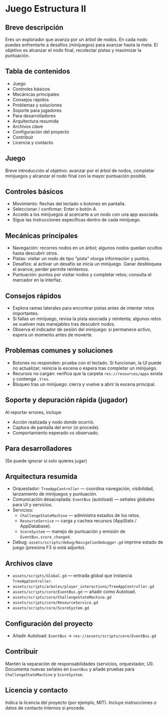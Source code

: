 # Juego Estructura II

Breve descripción
-----------------
Eres un explorador que avanza por un árbol de nodos. En cada nodo puedes enfrentarte a desafíos (minijuegos) para avanzar hasta la meta. El objetivo es alcanzar el nodo final, recolectar pistas y maximizar la puntuación.

Tabla de contenidos
------------------
- Juego
- Controles básicos
- Mecánicas principales
- Consejos rápidos
- Problemas y soluciones
- Soporte para jugadores
- Para desarrolladores
- Arquitectura resumida
- Archivos clave
- Configuración del proyecto
- Contribuir
- Licencia y contacto

Juego
----
Breve introducción al objetivo: avanzar por el árbol de nodos, completar minijuegos y alcanzar el nodo final con la mayor puntuación posible.

Controles básicos
-----------------
- Movimiento: flechas del teclado o botones en pantalla.
- Seleccionar / confirmar: Enter o botón A.
- Accede a los minijuegos al acercarte a un nodo con una app asociada.
- Sigue las instrucciones específicas dentro de cada minijuego.

Mecánicas principales
---------------------
- Navegación: recorres nodos en un árbol; algunos nodos quedan ocultos hasta descubrir otros.
- Pistas: visitar un nodo de tipo "pista" otorga información y puntos.
- Desafíos: al activar un desafío se inicia un minijuego. Ganar desbloquea el avance; perder permite reintentos.
- Puntuación: puntos por visitar nodos y completar retos; consulta el marcador en la interfaz.

Consejos rápidos
----------------
- Explora ramas laterales para encontrar pistas antes de intentar retos importantes.
- Si fallas un minijuego, revisa la pista asociada y reintenta; algunos retos se vuelven más manejables tras descubrir nodos.
- Observa el indicador de sesión del minijuego: si permanece activo, espera un momento antes de moverte.

Problemas comunes y soluciones
------------------------------
- Botones no responden: prueba con el teclado. Si funcionan, la UI puede no actualizar; reinicia la escena o espera tras completar un minijuego.
- Recursos no cargan: verifica que la carpeta `res://resources/apps` exista y contenga `.tres`.
- Bloqueo tras un minijuego: cierra y vuelve a abrir la escena principal.

Soporte y depuración rápida (jugador)
-------------------------------------
Al reportar errores, incluye:
- Acción realizada y nodo donde ocurrió.
- Captura de pantalla del error (si procede).
- Comportamiento esperado vs observado.

Para desarrolladores
--------------------
(Se puede ignorar si solo quieres jugar)

Arquitectura resumida
---------------------
- Orquestador: `TreeAppController` — coordina navegación, visibilidad, lanzamiento de minijuegos y puntuación.
- Comunicación desacoplada: `EventBus` (autoload) — señales globales para UI y servicios.
- Servicios:
  - `ChallengeStateMachine` — administra estados de los retos.
  - `ResourceService` — carga y cachea recursos (AppStats / AppDatabase).
  - `ScoreSystem` — manejo de puntuación y emisión de `EventBus.score_changed`.
- Debug: `assets/scripts/debug/NavigationDebugger.gd` imprime estado de juego (presiona F3 si está adjunto).

Archivos clave
--------------
- `assets/scripts/Global.gd` — entrada global que instancia `TreeAppController`.
- `assets/scripts/arboles/player_interactions/TreeAppController.gd`
- `assets/scripts/core/EventBus.gd` — añadir como Autoload.
- `assets/scripts/core/ChallengeStateMachine.gd`
- `assets/scripts/core/ResourceService.gd`
- `assets/scripts/core/ScoreSystem.gd`

Configuración del proyecto
--------------------------
- Añadir Autoload: `EventBus` → `res://assets/scripts/core/EventBus.gd`

Contribuir
----------
Mantén la separación de responsabilidades (servicios, orquestador, UI). Documenta nuevas señales en `EventBus` y añade pruebas para `ChallengeStateMachine` y `ScoreSystem`.

Licencia y contacto
-------------------
Indica la licencia del proyecto (por ejemplo, MIT). Incluye instrucciones o datos de contacto internos si procede.
